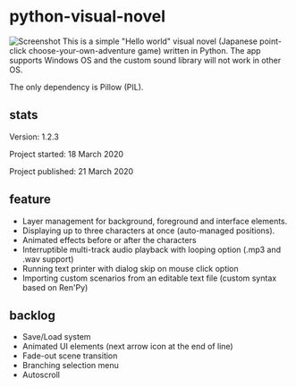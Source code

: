 # python-visual-novel
![Screenshot](https://i.imgur.com/UDMqDZR.jpg)
This is a simple "Hello world" visual novel (Japanese point-click choose-your-own-adventure game) written in Python. The app supports Windows OS and the custom sound library will not work in other OS. 

The only dependency is Pillow (PIL).

## stats
Version: 1.2.3

Project started: 18 March 2020

Project published: 21 March 2020

## feature
* Layer management for background, foreground and interface elements.
* Displaying up to three characters at once (auto-managed positions).
* Animated effects before or after the characters
* Interruptible multi-track audio playback with looping option (.mp3 and .wav support)
* Running text printer with dialog skip on mouse click option
* Importing custom scenarios from an editable text file (custom syntax based on Ren'Py)

## backlog
* Save/Load system
* Animated UI elements (next arrow icon at the end of line)
* Fade-out scene transition
* Branching selection menu
* Autoscroll